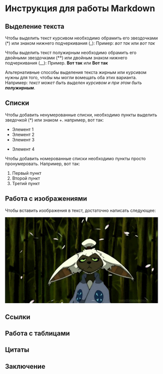 # Инструкция для работы Markdown

## Выделение текста

Чтобы выделить текст курсивом необходимо обрамить его звездочками (*) или знаком нижнего подчеркивания (_): Пример: *вот так* или _вот так_

Чтобы выделить текст полужирным необходимо обрамить его двойными звездочками (**) или двойным знаком нижнего подчеркивания (__): Пример. **Вот так** или __Вот так__

Альтернативные способы выделения текста жирным или курсивом нужны для того, чтобы мы могли вомещать оба этих варианта. Например: _текст может быть выделен курсивом и при этом быть **полужирным**_.

## Списки

Чтобы добавить ненумерованные списки, необходимо пункты выделить зведочкой (*) или знаком +. например, вот так:
* Элемент 1
* Элемент 2
* Элемент 3
+ Элемент 4

Чтобы добавить номерованные списки необходимо пункты просто пронумеровать. Например, вот так:
1. Первый пункт
2. Второй пункт
3. Третий пункт

## Работа с изображениями
Чтобы вставить изображения в текст, достаточно написать следующее:

![Моя аватарка на GitHab](IGitHub.jpg)

## Ссылки

## Работа с таблицами

## Цитаты

## Заключение